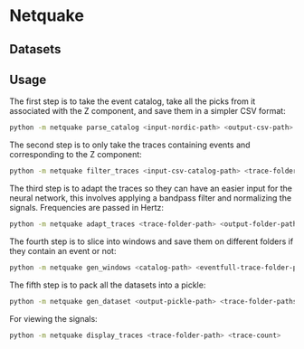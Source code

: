 # Netquake
## Datasets
## Usage

The first step is to take the event catalog, take all the picks from it associated with the Z component, and save them in a simpler CSV format:
```bash
python -m netquake parse_catalog <input-nordic-path> <output-csv-path>
```

The second step is to only take the traces containing events and corresponding to the Z component:
```bash
python -m netquake filter_traces <input-csv-catalog-path> <trace-folder-path> <output-folder-path>
```

The third step is to adapt the traces so they can have an easier input for the neural network, this involves applying a bandpass filter and normalizing the signals. Frequencies are passed in Hertz:
```bash
python -m netquake adapt_traces <trace-folder-path> <output-folder-path> <band-min-freq> <band-max-freq>
```

The fourth step is to slice into windows and save them on different folders if they contain an event or not:
```bash
python -m netquake gen_windows <catalog-path> <eventfull-trace-folder-path> <destination-folder> <window-size-seconds> <event-position>
```

The fifth step is to pack all the datasets into a pickle:
```bash
python -m netquake gen_dataset <output-pickle-path> <trace-folder-paths>
```

For viewing the signals:
```bash
python -m netquake display_traces <trace-folder-path> <trace-count>
```